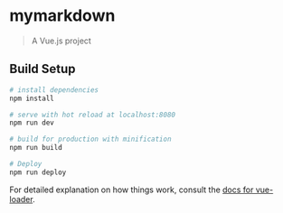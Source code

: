 # mymarkdown

> A Vue.js project

## Build Setup

``` bash
# install dependencies
npm install

# serve with hot reload at localhost:8080
npm run dev

# build for production with minification
npm run build

# Deploy
npm run deploy
```

For detailed explanation on how things work, consult the [docs for vue-loader](http://vuejs.github.io/vue-loader).
